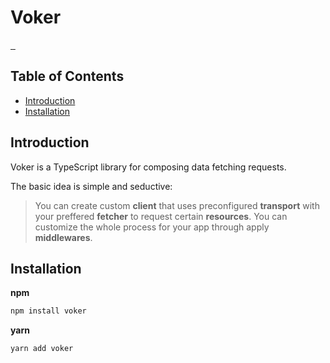 # Voker

<p>
  <a aria-label="NPM version" href="https://www.npmjs.com/package/voker">
    <img alt="" src="https://badgen.net/npm/v/voker">
  </a>
  <a aria-label="Package size" href="https://bundlephobia.com/result?p=voker">
    <img alt="" src="https://badgen.net/bundlephobia/minzip/voker">
  </a>
  <a aria-label="License" href="https://github.com/fitiskin/voker/blob/main/LICENSE">
    <img alt="" src="https://badgen.net/npm/license/voker">
  </a>
</p>

## Table of Contents

- [Introduction](#introduction)
- [Installation](#installation)

## Introduction

Voker is a TypeScript library for composing data fetching requests.

The basic idea is simple and seductive:

> You can create custom **client** that uses preconfigured **transport** with your preffered **fetcher** to request certain **resources**. You can customize the whole process for your app through apply **middlewares**.

## Installation

**npm**

```sh
npm install voker
```

**yarn**

```sh
yarn add voker
```
